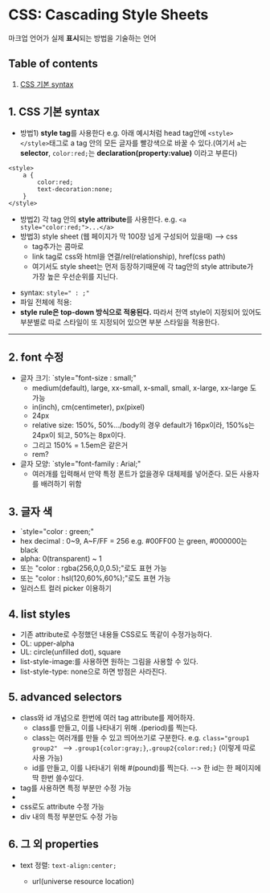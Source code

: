 # CSS: Cascading Style Sheets 
마크업 언어가 실제 **표시**되는 방법을 기술하는 언어

## Table of contents

1. [CSS 기본 syntax](#1-css-기본-syntax)


## 1. CSS 기본 syntax

* 방법1) **style tag**를 사용한다 e.g. 아래 예시처럼 head tag안에 `<style></style>`태그로 a tag 안의 모든 글자를 빨강색으로 바꿀 수 있다.(여기서 `a`는 **selector**, `color:red;`는 **declaration(property:value)** 이라고 부른다)
```
<style>
    a {   
        color:red;
        text-decoration:none;
    }
</style>
```
* 방법2) 각 tag 안의 **style attribute**를 사용한다. e.g. `<a style="color:red;">...</a>`
* 방법3) style sheet (웹 페이지가 막 100장 넘게 구성되어 있을때) --> css
  - tag추가는 콤마로
  - link tag로 css와 html을 연결/rel(relationship), href(css path)
  - 여기서도 style sheet는 먼저 등장하기때문에 각 tag안의 style attribute가 가장 높은 우선순위를 지닌다. 

- syntax: `style=" : ;"`
- 파일 전체에 적용: <style> p{...} </style>
- **style rule은 top-down 방식으로 적용된다.** 따라서 전역 style이 지정되어 있어도 부분별로 따로 스타일이 또 지정되어 있으면 부분 스타일을 적용한다. 

---

## 2. font 수정
- 글자 크기: `style="font-size : small;"
  - medium(default), large, xx-small, x-small, small, x-large, xx-large 도 가능
  - in(inch), cm(centimeter), px(pixel)
  - 24px
  - relative size: 150%, 50%.../body의 경우 default가 16px이라, 150%s는 24px이 되고, 50%는 8px이다. 
  - 그리고 150% = 1.5em은 같은거
  - rem?
- 글자 모양: `style="font-family : Arial;"
  - 여러개를 입력해서 만약 특정 폰트가 없을경우 대체제를 넣어준다. 모든 사용자를 배려하기 위함


## 3. 글자 색
  - `style="color : green;"
  - hex decimal : 0~9, A~F/FF = 256 e.g. #00FF00 는 green, #000000는 black
  - alpha: 0(transparent) ~ 1
  - 또는 "color : rgba(256,0,0,0.5);"로도 표현 가능
  - 또는 "color : hsl(120,60%,60%);"로도 표현 가능
  - 일러스트 컬러 picker 이용하기


## 4. list styles
  - 기존 attribute로 수정했던 내용들 CSS로도 똑같이 수정가능하다. 
  - OL: upper-alpha
  - UL: circle(unfilled dot), square
  - list-style-image:를 사용하면 원하는 그림을 사용할 수 있다. 
  - list-style-type: none으로 하면 방점은 사라진다. 

## 5. advanced selectors
  - class와 id 개념으로 한번에 여러 tag attribute를 제어하자. 
    - class를 만들고, 이를 나타내기 위해 .(period)를 찍는다. 
    - class는 여러개를 만들 수 있고 띄어쓰기로 구분한다. e.g. `class="group1 group2" ` --> `.group1{color:gray;}`,`.group2{color:red;}` (이렇게 따로 사용 가능) 
    - id를 만들고, 이를 나타내기 위해 #(pound)를 찍는다.  --> 한 id는 한 페이지에 딱 한번 쓸수있다. 
  - <span></span> tag를 사용하면 특정 부분만 수정 가능
  - <div></div>
  - css로도 attribute 수정 가능
  - div 내의 특정 부분만도 수정 가능

## 6. 그 외 properties
- text 정렬: `text-align:center;`


  - url(universe resource location)
